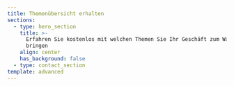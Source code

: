 ```yaml
---
title: Themenübersicht erhalten
sections:
  - type: hero_section
    title: >-
      Erfahren Sie kostenlos mit welchen Themen Sie Ihr Geschäft zum Wachsen
      bringen
    align: center
    has_background: false
  - type: contact_section
template: advanced
---
```


